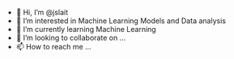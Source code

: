 - 👋 Hi, I’m @jslait
- 👀 I’m interested in Machine Learning Models and Data analysis
- 🌱 I’m currently learning Machine Learning
- 💞️ I’m looking to collaborate on ...
- 📫 How to reach me ...

<!---
jslait/jslait is a ✨ special ✨ repository because its `README.md` (this file) appears on your GitHub profile.
You can click the Preview link to take a look at your changes.
--->

